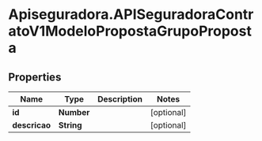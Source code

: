 # Apiseguradora.APISeguradoraContratoV1ModeloPropostaGrupoProposta

## Properties
Name | Type | Description | Notes
------------ | ------------- | ------------- | -------------
**id** | **Number** |  | [optional] 
**descricao** | **String** |  | [optional] 


